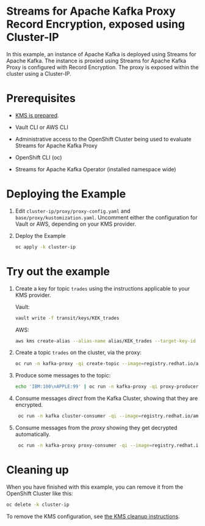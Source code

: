 # Streams for Apache Kafka Proxy Record Encryption, exposed using Cluster-IP

In this example, an instance of Apache Kafka is deployed using Streams for Apache Kafka.  The instance is proxied using
Streams for Apache Kafka Proxy is configured with Record Encryption.  The proxy is exposed within the cluster using a
Cluster-IP.

# Prerequisites

* [KMS is prepared](../PREPARE_KMS.md).
* Vault CLI or AWS CLI 

* Administrative access to the OpenShift Cluster being used to evaluate Streams for Apache Kafka Proxy
* OpenShift CLI (oc)
* Streams for Apache Kafka Operator (installed namespace wide)

# Deploying the Example

1. Edit `cluster-ip/proxy/proxy-config.yaml` and `base/proxy/kustomization.yaml`. Uncomment either the
   configuration for Vault or AWS, depending on your KMS provider.

2. Deploy the Example
   ```sh
   oc apply -k cluster-ip
   ```

# Try out the example

1. Create a key for topic `trades` using the instructions applicable to your KMS provider.

   Vault:
   ```sh
   vault write -f transit/keys/KEK_trades
   ```
   AWS:
   ```sh
   aws kms create-alias --alias-name alias/KEK_trades --target-key-id $(aws kms create-key | jq -r '.KeyMetadata.KeyId')
   ```
2. Create a topic `trades` on the cluster, via the proxy:
   ```sh
   oc run -n kafka-proxy -qi create-topic --image=registry.redhat.io/amq-streams/kafka-37-rhel9:2.7.0 --rm=true --restart=Never -- bin/kafka-topics.sh --bootstrap-server proxy-service:9092 --create -topic trades
   ```
3. Produce some messages to the topic:
   ```sh
   echo 'IBM:100\nAPPLE:99' | oc run -n kafka-proxy -qi proxy-producer --image=registry.redhat.io/amq-streams/kafka-37-rhel9:2.7.0 --rm=true --restart=Never -- bin/kafka-console-producer.sh --bootstrap-server proxy-service:9092 --topic trades
   ```
4. Consume messages *direct* from the Kafka Cluster, showing that they are encrypted.
   ```sh
    oc run -n kafka cluster-consumer -qi --image=registry.redhat.io/amq-streams/kafka-37-rhel9:2.7.0 --rm=true --restart=Never -- ./bin/kafka-console-consumer.sh  --bootstrap-server my-cluster-kafka-bootstrap:9092 --topic trades --from-beginning --timeout-ms 10000
   ```
5. Consume messages from the *proxy* showing they get decrypted automatically.   
   ```sh
    oc run -n kafka-proxy proxy-consumer -qi --image=registry.redhat.io/amq-streams/kafka-37-rhel9:2.7.0 --rm=true --restart=Never -- ./bin/kafka-console-consumer.sh  --bootstrap-server proxy-service:9092 --topic trades --from-beginning --timeout-ms 10000
   ```   

# Cleaning up

When you have finished with this example, you can remove it from the OpenShift Cluster like this:

```sh
oc delete -k cluster-ip
```

To remove the KMS configuration, see [the KMS cleanup instructions](../PREPARE_KMS.md#cleaning-up).

